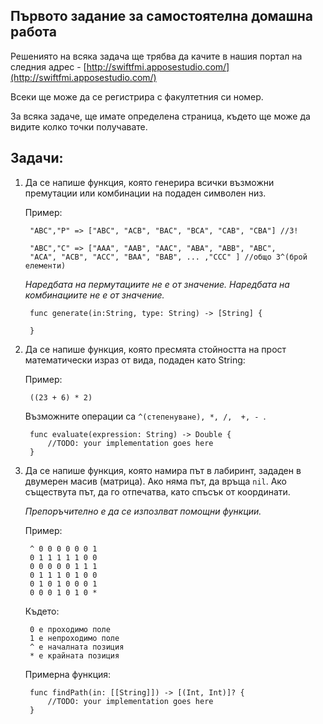 ## Първото задание за самостоятелна домашна работа

Решениятo на всяка задача ще трябва да качите в нашия портал на следния адрес - [http://swiftfmi.apposestudio.com/](http://swiftfmi.apposestudio.com/)

Всеки ще може да се регистрира с факултетния си номер.

За всяка задаче, ще имате определена страница, където ще може да видите колко точки получавате.


## Задачи:

1. Да се напише функция, която генерира всички възможни премутации или комбинации на подаден символен низ.

	Пример: 
	
		"ABC","P" => ["ABC", "ACB", "BAC", "BCA", "CAB", "CBA"] //3!
		
		"ABC","C" => ["AAA", "AAB", "AAC", "ABA", "ABB", "ABC",
		"ACA", "ACB", "ACC", "BAA", "BAB", ... ,"CCC" ] //общо 3^(брой елементи)
		
	_Наредбата на пермутациите не е от значение._
	_Наредбата на комбинациите не е от значение._
	
		func generate(in:String, type: String) -> [String] {
		
		}

2. Да се нaпише функция, която пресмята стойността на прост математически израз от вида, подаден като String:
	
	Пример: 
		
		((23 + 6) * 2)
	
	Възможните операции са ```^(степенуване), *, /,  +, - ```.
	
		func evaluate(expression: String) -> Double {
			//TODO: your implementation goes here
		}

3. Да се напише функция, която намира път в лабиринт, зададен в двумерен масив (матрица). Ако няма път, да връща ```nil```. Ако съществута път, да го отпечатва, като спъсък от координати.

	_Препоръчително е да се изпозлват помощни функции._
 
	Пример: 
		
		^ 0 0 0 0 0 0 1
		0 1 1 1 1 1 0 0
		0 0 0 0 0 1 1 1
		0 1 1 1 0 1 0 0
		0 1 0 1 0 0 0 1
		0 0 0 1 0 1 0 *

	Където:
	
		0 е проходимо поле
		1 е непроходимо поле
		^ е началната позиция
		* е крайната позиция


	Примeрна функция:

		func findPath(in: [[String]]) -> [(Int, Int)]? {
			//TODO: your implementation goes here
		}

